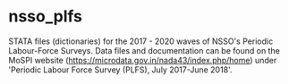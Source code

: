 # nsso_plfs
STATA files (dictionaries) for the 2017 - 2020 waves of NSSO's Periodic Labour-Force Surveys.
Data files and documentation can be found on the MoSPI website (https://microdata.gov.in/nada43/index.php/home) under 'Periodic Labour Force Survey (PLFS), July 2017-June 2018'.

